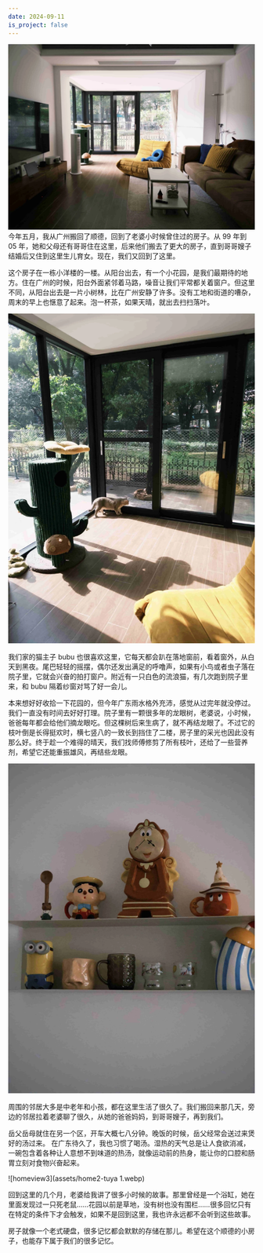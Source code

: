 ```yaml
---
date: 2024-09-11
is_project: false
---
```

![homeview1](assets/home-tuya.webp)
今年五月，我从广州搬回了顺德，回到了老婆小时候曾住过的房子。从 99 年到 05 年，她和父母还有哥哥住在这里，后来他们搬去了更大的房子，直到哥哥嫂子结婚后又住到这里生儿育女。现在，我们又回到了这里。

这个房子在一栋小洋楼的一楼。从阳台出去，有一个小花园，是我们最期待的地方。住在广州的时候，阳台外面紧邻着马路，噪音让我们平常都关着窗户。但这里不同，从阳台出去是一片小树林，比在广州安静了许多。没有工地和街道的嘈杂，周末的早上也惬意了起来。泡一杯茶，如果天晴，就出去扫扫落叶。

![bubu](assets/bubu-tuya.webp)

我们家的猫主子 bubu 也很喜欢这里，它每天都会趴在落地窗前，看着窗外，从白天到黑夜。尾巴轻轻的摇摆，偶尔还发出满足的呼噜声，如果有小鸟或者虫子落在院子里，它就会兴奋的拍打窗户。附近有一只白色的流浪猫，有几次跑到院子里来，和 bubu 隔着纱窗对骂了好一会儿。

本来想好好收拾一下花园的，但今年广东雨水格外充沛，感觉从过完年就没停过。我们一直没有时间去好好打理。院子里有一颗很多年的龙眼树，老婆说，小时候，爸爸每年都会给他们摘龙眼吃。但这棵树后来生病了，就不再结龙眼了。不过它的枝叶倒是长得挺欢时，横七竖八的一致长到挡住了二楼，房子里的采光也因此没有那么好。终于趁一个难得的晴天，我们找师傅修剪了所有枝叶，还给了一些营养剂，希望它还能重振雄风，再结些龙眼。

![homeview2](assets/home3-tuya.webp)

周围的邻居大多是中老年和小孩，都在这里生活了很久了。我们搬回来那几天，旁边的邻居拉着老婆聊了很久，从她的爸爸妈妈，到哥哥嫂子，再到我们。

岳父岳母就住在另一个区，开车大概七八分钟。晚饭的时候，岳父经常会送过来煲好的汤过来。 在广东待久了，我也习惯了喝汤。湿热的天气总是让人食欲消减，一碗包含着各种让人意想不到味道的热汤，就像运动前的热身，能让你的口腔和肠胃立刻对食物兴奋起来。

 ![homeview3](assets/home2-tuya 1.webp)

回到这里的几个月，老婆给我讲了很多小时候的故事。那里曾经是一个浴缸，她在里面发现过一只死老鼠……花园以前是草地，没有树也没有围栏……很多回忆只有在特定的条件下才会触发，如果不是回到这里，我也许永远都不会听到这些故事。

房子就像一个老式硬盘，很多记忆都会默默的存储在那儿。希望在这个顺德的小房子，也能存下属于我们的很多记忆。